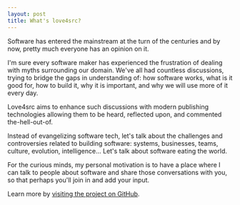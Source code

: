 ```yaml
---
layout: post
title: What's love4src?
---
```


Software has entered the mainstream at the turn of the centuries and by now, pretty much everyone has an opinion on it. 

I'm sure every software maker has experienced the frustration of dealing with myths surrounding our domain. We've all had countless discussions, trying to bridge the gaps in understanding of: how software works, what is it good for, how to build it, why it is important, and why we will use more of it every day. 

Love4src aims to enhance such discussions with modern publishing technologies allowing them to be heard, reflected upon, and commented the-hell-out-of.

Instead of evangelizing software tech, let's talk about the challenges and controversies related to building software: systems, businesses, teams, culture, evolution, intelligence... Let's talk about software eating the world.

For the curious minds, my personal motivation is to have a place where I can talk to people about software and share those conversations with you, so that perhaps you'll join in and add your input.

Learn more by [visiting the project on GitHub](https://github.com/Y-Experiment/love4src).